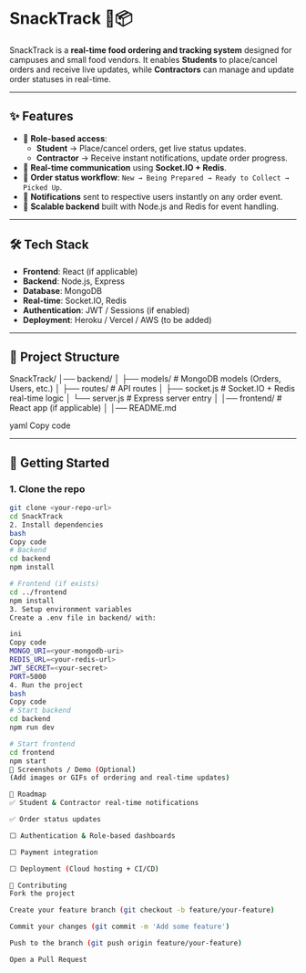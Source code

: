 # SnackTrack 🍔📦  

SnackTrack is a **real-time food ordering and tracking system** designed for campuses and small food vendors. It enables **Students** to place/cancel orders and receive live updates, while **Contractors** can manage and update order statuses in real-time.  

---

## ✨ Features  

- 🔹 **Role-based access**:  
  - **Student** → Place/cancel orders, get live status updates.  
  - **Contractor** → Receive instant notifications, update order progress.  
- 🔹 **Real-time communication** using **Socket.IO + Redis**.  
- 🔹 **Order status workflow**: `New → Being Prepared → Ready to Collect → Picked Up`.  
- 🔹 **Notifications** sent to respective users instantly on any order event.  
- 🔹 **Scalable backend** built with Node.js and Redis for event handling.  

---

## 🛠️ Tech Stack  

- **Frontend**: React (if applicable)  
- **Backend**: Node.js, Express  
- **Database**: MongoDB  
- **Real-time**: Socket.IO, Redis  
- **Authentication**: JWT / Sessions (if enabled)  
- **Deployment**: Heroku / Vercel / AWS (to be added)  

---
## 📂 Project Structure  

SnackTrack/
│── backend/
│ ├── models/ # MongoDB models (Orders, Users, etc.)
│ ├── routes/ # API routes
│ ├── socket.js # Socket.IO + Redis real-time logic
│ └── server.js # Express server entry
│
│── frontend/ # React app (if applicable)
│
│── README.md

yaml
Copy code

---

## 🚀 Getting Started  

### 1. Clone the repo  
```bash
git clone <your-repo-url>
cd SnackTrack
2. Install dependencies
bash
Copy code
# Backend
cd backend
npm install

# Frontend (if exists)
cd ../frontend
npm install
3. Setup environment variables
Create a .env file in backend/ with:

ini
Copy code
MONGO_URI=<your-mongodb-uri>
REDIS_URL=<your-redis-url>
JWT_SECRET=<your-secret>
PORT=5000
4. Run the project
bash
Copy code
# Start backend
cd backend
npm run dev

# Start frontend
cd frontend
npm start
📸 Screenshots / Demo (Optional)
(Add images or GIFs of ordering and real-time updates)

📌 Roadmap
✅ Student & Contractor real-time notifications

✅ Order status updates

⬜ Authentication & Role-based dashboards

⬜ Payment integration

⬜ Deployment (Cloud hosting + CI/CD)

🤝 Contributing
Fork the project

Create your feature branch (git checkout -b feature/your-feature)

Commit your changes (git commit -m 'Add some feature')

Push to the branch (git push origin feature/your-feature)

Open a Pull Request
